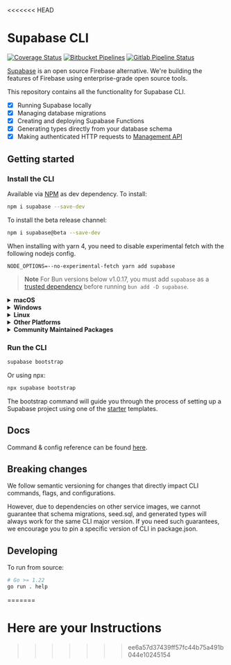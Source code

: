 <<<<<<< HEAD
# Supabase CLI

[![Coverage Status](https://coveralls.io/repos/github/supabase/cli/badge.svg?branch=main)](https://coveralls.io/github/supabase/cli?branch=main) [![Bitbucket Pipelines](https://img.shields.io/bitbucket/pipelines/supabase-cli/setup-cli/master?style=flat-square&label=Bitbucket%20Canary)](https://bitbucket.org/supabase-cli/setup-cli/pipelines) [![Gitlab Pipeline Status](https://img.shields.io/gitlab/pipeline-status/sweatybridge%2Fsetup-cli?label=Gitlab%20Canary)
](https://gitlab.com/sweatybridge/setup-cli/-/pipelines)

[Supabase](https://supabase.io) is an open source Firebase alternative. We're building the features of Firebase using enterprise-grade open source tools.

This repository contains all the functionality for Supabase CLI.

- [x] Running Supabase locally
- [x] Managing database migrations
- [x] Creating and deploying Supabase Functions
- [x] Generating types directly from your database schema
- [x] Making authenticated HTTP requests to [Management API](https://supabase.com/docs/reference/api/introduction)

## Getting started

### Install the CLI

Available via [NPM](https://www.npmjs.com) as dev dependency. To install:

```bash
npm i supabase --save-dev
```

To install the beta release channel:

```bash
npm i supabase@beta --save-dev
```

When installing with yarn 4, you need to disable experimental fetch with the following nodejs config.

```
NODE_OPTIONS=--no-experimental-fetch yarn add supabase
```

> **Note**
For Bun versions below v1.0.17, you must add `supabase` as a [trusted dependency](https://bun.sh/guides/install/trusted) before running `bun add -D supabase`.

<details>
  <summary><b>macOS</b></summary>

  Available via [Homebrew](https://brew.sh). To install:

  ```sh
  brew install supabase/tap/supabase
  ```

  To install the beta release channel:
  
  ```sh
  brew install supabase/tap/supabase-beta
  brew link --overwrite supabase-beta
  ```
  
  To upgrade:

  ```sh
  brew upgrade supabase
  ```
</details>

<details>
  <summary><b>Windows</b></summary>

  Available via [Scoop](https://scoop.sh). To install:

  ```powershell
  scoop bucket add supabase https://github.com/supabase/scoop-bucket.git
  scoop install supabase
  ```

  To upgrade:

  ```powershell
  scoop update supabase
  ```
</details>

<details>
  <summary><b>Linux</b></summary>

  Available via [Homebrew](https://brew.sh) and Linux packages.

  #### via Homebrew

  To install:

  ```sh
  brew install supabase/tap/supabase
  ```

  To upgrade:

  ```sh
  brew upgrade supabase
  ```

  #### via Linux packages

  Linux packages are provided in [Releases](https://github.com/supabase/cli/releases). To install, download the `.apk`/`.deb`/`.rpm`/`.pkg.tar.zst` file depending on your package manager and run the respective commands.

  ```sh
  sudo apk add --allow-untrusted <...>.apk
  ```

  ```sh
  sudo dpkg -i <...>.deb
  ```

  ```sh
  sudo rpm -i <...>.rpm
  ```

  ```sh
  sudo pacman -U <...>.pkg.tar.zst
  ```
</details>

<details>
  <summary><b>Other Platforms</b></summary>

  You can also install the CLI via [go modules](https://go.dev/ref/mod#go-install) without the help of package managers.

  ```sh
  go install github.com/supabase/cli@latest
  ```

  Add a symlink to the binary in `$PATH` for easier access:

  ```sh
  ln -s "$(go env GOPATH)/bin/cli" /usr/bin/supabase
  ```

  This works on other non-standard Linux distros.
</details>

<details>
  <summary><b>Community Maintained Packages</b></summary>

  Available via [pkgx](https://pkgx.sh/). Package script [here](https://github.com/pkgxdev/pantry/blob/main/projects/supabase.com/cli/package.yml).
  To install in your working directory:

  ```bash
  pkgx install supabase
  ```

  Available via [Nixpkgs](https://nixos.org/). Package script [here](https://github.com/NixOS/nixpkgs/blob/master/pkgs/development/tools/supabase-cli/default.nix).
</details>

### Run the CLI

```bash
supabase bootstrap
```

Or using npx:

```bash
npx supabase bootstrap
```

The bootstrap command will guide you through the process of setting up a Supabase project using one of the [starter](https://github.com/supabase-community/supabase-samples/blob/main/samples.json) templates.

## Docs

Command & config reference can be found [here](https://supabase.com/docs/reference/cli/about).

## Breaking changes

We follow semantic versioning for changes that directly impact CLI commands, flags, and configurations.

However, due to dependencies on other service images, we cannot guarantee that schema migrations, seed.sql, and generated types will always work for the same CLI major version. If you need such guarantees, we encourage you to pin a specific version of CLI in package.json.

## Developing

To run from source:

```sh
# Go >= 1.22
go run . help
```
=======
# Here are your Instructions
>>>>>>> ee6a57d37439ff57fc44b75a491b044e10245154
